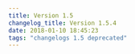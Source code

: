 ```yaml
---
title: Version 1.5
changelog_title: Version 1.5.4
date: 2018-01-10 18:45:23 
tags: "changelogs 1.5 deprecated"
---
```


<script src="https://gist.github.com/spinnaker-release/6b9fd632caeaefd32246074998af8498.js"></script>
